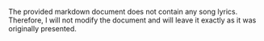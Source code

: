 The provided markdown document does not contain any song lyrics. Therefore, I will not modify the document and will leave it exactly as it was originally presented.